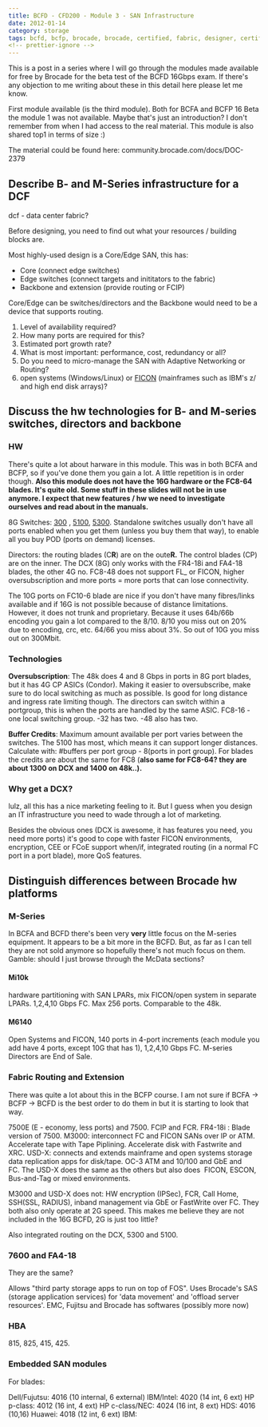 ```yaml
---
title: BCFD - CFD200 - Module 3 - SAN Infrastructure
date: 2012-01-14
category: storage
tags: bcfd, bcfp, brocade, brocade, certified, fabric, designer, certification, storage, storage, area, network, storage, network
<!-- prettier-ignore -->
---
```


This is a post in a series where I will go through the modules made available
for free by Brocade for the beta test of the BCFD 16Gbps exam. If there's any
objection to me writing about these in this detail here please let me know.

First module available (is the third module). Both for BCFA and BCFP 16 Beta the
module 1 was not available. Maybe that's just an introduction? I don't remember
from when I had access to the real material. This module is also shared top1 in
terms of size :)

The material could be found here: community.brocade.com/docs/DOC-2379

## Describe B- and M-Series infrastructure for a DCF

dcf - data center fabric?

Before designing, you need to find out what your resources / building blocks
are.

Most highly-used design is a Core/Edge SAN, this has:

- Core (connect edge switches)
- Edge switches (connect targets and inititators to the fabric)
- Backbone and extension (provide routing or FCIP)

Core/Edge can be switches/directors and the Backbone would need to be a device
that supports routing.

1. Level of availability required?
2. How many ports are required for this?
3. Estimated port growth rate?
4. What is most important: performance, cost, redundancy or all?
5. Do you need to micro-manage the SAN with Adaptive Networking or Routing?
6. open systems (Windows/Linux) or
   [FICON](http://en.wikipedia.org/wiki/FICON "on wikipedia") (mainframes such
   as IBM's z/ and high end disk arrays)?

## Discuss the hw technologies for B- and M-series switches, directors and backbone

### HW

There's quite a lot about harware in this module. This was in both BCFA and
BCFP, so if you've done them you gain a lot. A little repetition is in order
though. **Also this module does not have the 16G hardware or the FC8-64 blades.
It's quite old. Some stuff in these slides will not be in use anymore. I expect
that new features / hw we need to investigate ourselves and read about in the
manuals.**

8G
Switches: [300](http://www.brocade.com/products/all/switches/product-details/300-switch/specifications.page "on brocade.com") , [5100](http://www.brocade.com/products/all/switches/product-details/5100-switch/specifications.page "on brocade.com"), [5300](http://www.brocade.com/products/all/switches/product-details/5300-switch/specifications.page "brocade.com").
Standalone switches usually don't have all ports enabled when you get them
(unless you buy them that way), to enable all you buy POD (ports on demand)
licenses.

Directors: the routing blades (C**R**) are on the oute**R.** The control blades
(CP) are on the inner. The DCX (8G) only works with the FR4-18i and FA4-18
blades, the other 4G no. FC8-48 does not support FL\_ or FICON, higher
oversubscription and more ports = more ports that can lose connectivity.

The 10G ports on FC10-6 blade are nice if you don't have many fibres/links
available and if 16G is not possible because of distance limitations. However,
it does not trunk and proprietary. Because it uses 64b/66b encoding you gain a
lot compared to the 8/10. 8/10 you miss out on 20% due to encoding, crc, etc.
64/66 you miss about 3%. So out of 10G you miss out on 300Mbit.

### Technologies

**Oversubscription**: The 48k does 4 and 8 Gbps in ports in 8G port blades, but
it has 4G CP ASICs (Condor). Making it easier to oversubscribe, make sure to do
local switching as much as possible. Is good for long distance and ingress rate
limiting though. The directors can switch within a portgroup, this is when the
ports are handled by the same ASIC. FC8-16 - one local switching group. -32 has
two. -48 also has two.

**Buffer Credits**: Maximum amount available per port varies between the
switches. The 5100 has most, which means it can support longer distances.
Calculate with: #buffers per port group - 8(ports in port group). For blades the
credits are about the same for FC8 (**also same for FC8-64? they are about 1300
on DCX and 1400 on 48k..).**

### Why get a DCX?

lulz, all this has a nice marketing feeling to it. But I guess when you design
an IT infrastructure you need to wade through a lot of marketing.

Besides the obvious ones (DCX is awesome, it has features you need, you need
more ports) it's good to cope with faster FICON environments, encryption, CEE or
FCoE support when/if, integrated routing (in a normal FC port in a port blade),
more QoS features.

## Distinguish differences between Brocade hw platforms

### M-Series

In BCFA and BCFD there's been very **very** little focus on the M-series
equipment. It appears to be a bit more in the BCFD. But, as far as I can tell
they are not sold anymore so hopefully there's not much focus on them. Gamble:
should I just browse through the McData sections?

#### Mi10k

hardware partitioning with SAN LPARs, mix FICON/open system in separate LPARs.
1,2,4,10 Gbps FC. Max 256 ports. Comparable to the 48k.

#### M6140

Open Systems and FICON, 140 ports in 4-port increments (each module you add have
4 ports, except 10G that has 1), 1,2,4,10 Gbps FC. M-series Directors are End of
Sale.

### Fabric Routing and Extension

There was quite a lot about this in the BCFP course. I am not sure if BCFA ->
BCFP -> BCFD is the best order to do them in but it is starting to look that
way.

7500E (E - economy, less ports) and 7500. FCIP and FCR. FR4-18i : Blade version
of 7500. M3000: interconnect FC and FICON SANs over IP or ATM. Accelerate tape
with Tape Piplining. Accelerate disk with Fastwrite and XRC. USD-X: connects and
extends mainframe and open systems storage data replication apps for
disk/tape. OC-3 ATM and 10/100 and GbE and FC. The USD-X does the same as the
others but also does  FICON, ESCON, Bus-and-Tag or mixed environments.

M3000 and USD-X does not: HW encryption (IPSec), FCR, Call Home, SSH(SSL,
RADIUS), inband management via GbE or FastWrite over FC. They both also only
operate at 2G speed. This makes me believe they are not included in the 16G
BCFD, 2G is just too little?

Also integrated routing on the DCX, 5300 and 5100.

### 7600 and FA4-18

They are the same?

Allows "third party storage apps to run on top of FOS". Uses Brocade's SAS
(storage application services) for 'data movement' and 'offload server
resources'. EMC, Fujitsu and Brocade has softwares (possibly more now)

### HBA

815, 825, 415, 425.

### Embedded SAN modules

For blades:

Dell/Fujutsu: 4016 (10 internal, 6 external) IBM/Intel: 4020 (14 int, 6 ext) HP
p-class: 4012 (16 int, 4 ext) HP c-class/NEC: 4024 (16 int, 8 ext) HDS: 4016
(10,16) Huawei: 4018 (12 int, 6 ext) IBM:
